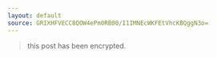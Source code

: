 ```yaml
---
layout: default
source: GRIXHFVECC8QOW4ePm0RB00/I1IMNEcWKFEtVhcKBQggN3o=
---
```


> this post has been encrypted.